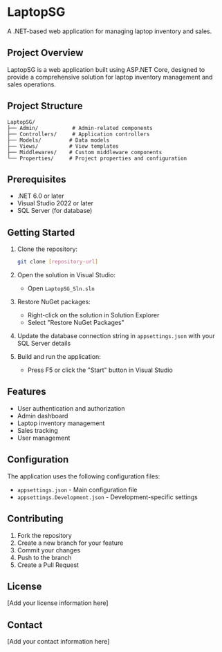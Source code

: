 # LaptopSG

A .NET-based web application for managing laptop inventory and sales.

## Project Overview

LaptopSG is a web application built using ASP.NET Core, designed to provide a comprehensive solution for laptop inventory management and sales operations.

## Project Structure

```
LaptopSG/
├── Admin/           # Admin-related components
├── Controllers/     # Application controllers
├── Models/         # Data models
├── Views/          # View templates
├── Middlewares/    # Custom middleware components
└── Properties/     # Project properties and configuration
```

## Prerequisites

- .NET 6.0 or later
- Visual Studio 2022 or later
- SQL Server (for database)

## Getting Started

1. Clone the repository:

   ```bash
   git clone [repository-url]
   ```

2. Open the solution in Visual Studio:

   - Open `LaptopSG_Sln.sln`

3. Restore NuGet packages:

   - Right-click on the solution in Solution Explorer
   - Select "Restore NuGet Packages"

4. Update the database connection string in `appsettings.json` with your SQL Server details

5. Build and run the application:
   - Press F5 or click the "Start" button in Visual Studio

## Features

- User authentication and authorization
- Admin dashboard
- Laptop inventory management
- Sales tracking
- User management

## Configuration

The application uses the following configuration files:

- `appsettings.json` - Main configuration file
- `appsettings.Development.json` - Development-specific settings

## Contributing

1. Fork the repository
2. Create a new branch for your feature
3. Commit your changes
4. Push to the branch
5. Create a Pull Request

## License

[Add your license information here]

## Contact

[Add your contact information here]
